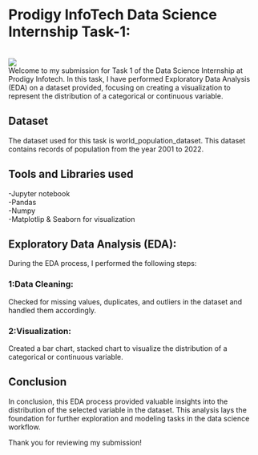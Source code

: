 # Prodigy InfoTech Data Science Internship Task-1:
<br>
<img src="file:///C:/Users/samatha/OneDrive/Desktop/Task1/Prodigy%20Infotech%20-%20Task1.html"></br>
Welcome to my submission for Task 1 of the Data Science Internship at Prodigy Infotech. In this task, I have performed Exploratory Data Analysis (EDA) on a dataset provided, focusing on creating a visualization to represent the distribution of a categorical or continuous variable.

<h2>Dataset</h2>
The dataset used for this task is world_population_dataset. This dataset contains records of population from the year 2001 to 2022.

<h2>Tools and Libraries used</h2>
   -Jupyter notebook <br>
   -Pandas<br>
   -Numpy<br>
   -Matplotlip & Seaborn for visualization
   
<h2>Exploratory Data Analysis (EDA):</h2>   During the EDA process, I performed the following steps:

<h3>1:Data Cleaning:</h3>  Checked for missing values, duplicates, and outliers in the dataset and handled them accordingly.

<h3>2:Visualization:</h3>   Created a bar chart, stacked chart to visualize the distribution of a categorical or continuous variable.

<h2>Conclusion</h2>
In conclusion, this EDA process provided valuable insights into the distribution of the selected variable in the dataset. This analysis lays the foundation for further exploration and modeling tasks in the data science workflow.

Thank you for reviewing my submission!
